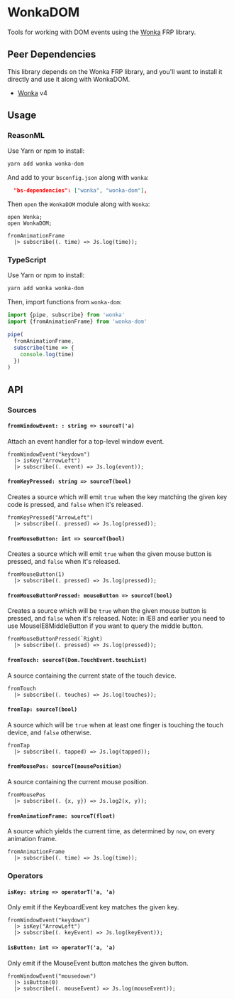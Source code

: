 # WonkaDOM

Tools for working with DOM events using the [Wonka](https://github.com/kitten/wonka) FRP library.

## Peer Dependencies

This library depends on the Wonka FRP library, and you'll want to install it directly and use it along with WonkaDOM.

- [Wonka](https://github.com/kitten/wonka) v4

## Usage

### ReasonML

Use Yarn or npm to install:

```sh
yarn add wonka wonka-dom
```

And add to your `bsconfig.json` along with `wonka`:

```json
  "bs-dependencies": ["wonka", "wonka-dom"],
```

Then `open` the `WonkaDOM` module along with `Wonka`:

```re
open Wonka;
open WonkaDOM;

fromAnimationFrame
  |> subscribe((. time) => Js.log(time));
```

### TypeScript

Use Yarn or npm to install:

```sh
yarn add wonka wonka-dom
```

Then, import functions from `wonka-dom`:

```ts
import {pipe, subscribe} from 'wonka'
import {fromAnimationFrame} from 'wonka-dom'

pipe(
  fromAnimationFrame,
  subscribe(time => {
    console.log(time)
  })
)
```

## API

### Sources

#### `fromWindowEvent: : string => sourceT('a)`

Attach an event handler for a top-level window event.

```re
fromWindowEvent("keydown")
  |> isKey("ArrowLeft")
  |> subscribe((. event) => Js.log(event));
```

#### `fromKeyPressed: string => sourceT(bool)`

Creates a source which will emit `true` when the key matching the given key code is pressed, and `false` when it's released.

```re
fromKeyPressed("ArrowLeft")
  |> subscribe((. pressed) => Js.log(pressed));
```

#### `fromMouseButton: int => sourceT(bool)`

Creates a source which will emit `true` when the given mouse button is pressed, and `false` when it's released.

```re
fromMouseButton(1)
  |> subscribe((. pressed) => Js.log(pressed));
```

#### `fromMouseButtonPressed: mouseButton => sourceT(bool)`

Creates a source which will be `true` when the given mouse button is pressed, and `false` when it's released. Note: in IE8 and earlier you need to use MouseIE8MiddleButton if you want to query the middle button.

```re
fromMouseButtonPressed(`Right)
  |> subscribe((. pressed) => Js.log(pressed));
```

#### `fromTouch: sourceT(Dom.TouchEvent.touchList)`

A source containing the current state of the touch device.

```re
fromTouch
  |> subscribe((. touches) => Js.log(touches));
```

#### `fromTap: sourceT(bool)`

A source which will be `true` when at least one finger is touching the touch device, and `false` otherwise.

```re
fromTap
  |> subscribe((. tapped) => Js.log(tapped));
```

#### `fromMousePos: sourceT(mousePosition)`

A source containing the current mouse position.

```re
fromMousePos
  |> subscribe((. {x, y}) => Js.log2(x, y));
```

#### `fromAnimationFrame: sourceT(float)`

A source which yields the current time, as determined by `now`, on every animation frame.

```re
fromAnimationFrame
  |> subscribe((. time) => Js.log(time));
```

### Operators

#### `isKey: string => operatorT('a, 'a)`

Only emit if the KeyboardEvent key matches the given key.

```re
fromWindowEvent("keydown")
  |> isKey("ArrowLeft")
  |> subscribe((. keyEvent) => Js.log(keyEvent));
```

#### `isButton: int => operatorT('a, 'a)`

Only emit if the MouseEvent button matches the given button.

```re
fromWindowEvent("mousedown")
  |> isButton(0)
  |> subscribe((. mouseEvent) => Js.log(mouseEvent));
```
